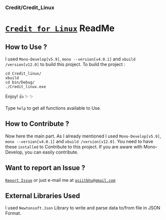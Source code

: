 ### Credit/Credit_Linux

# [```Credit for Linux```](https://github.com/mafiya69/Credit/tree/master/Credit_Linux) ReadMe

## How to Use ?

I used ```Mono-Develop[v5.9]```, ```mono --version[v4.0.1]``` and ```xbuild /version[v12.0]``` to build this project.
To build the project : 
```
cd Credit_linux/
xbuild
cd bin/Debug/
./Credit_linux.exe
```

Enjoy! :+1: :sparkles: :sparkles:

Type ```help``` to get all functions available to Use.

## How to Contribute ? 

Now here the main part. As I already mentioned I used ```Mono-Develop[v5.9]```, ```mono --version[v4.0.1]``` and ```xbuild /version[v12.0]```. You need to have these ```installed``` to Contribute to this project.
If you are aware with Mono-Develop, you can easily contribute.

## Want to report an Issue ?

[```Report Issue```](https://github.com/mafiya69/Credit/issues/new) or just e-mail me at [```gsiitbhu@gmail.com```](mailto:gsiitbhu@gmail.com)

## External Libraries Used

I used ```Newtonsoft.Json``` Library to write and parse data to/from file in JSON Format.
